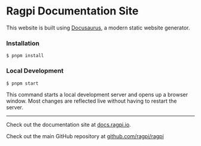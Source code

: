 # Ragpi Documentation Site

This website is built using [Docusaurus](https://docusaurus.io/), a modern static website generator.

### Installation

```
$ pnpm install
```

### Local Development

```
$ pnpm start
```

This command starts a local development server and opens up a browser window. Most changes are reflected live without having to restart the server.

---

Check out the documentation site at [docs.ragpi.io](https://docs.ragpi.io).

Check out the main GitHub repository at [github.com/ragpi/ragpi](https://github.com/ragpi/ragpi)
